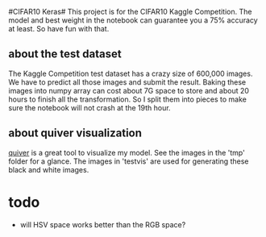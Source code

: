 
#CIFAR10 Keras#
This project is for the CIFAR10 Kaggle Competition. The model and best weight in the notebook can guarantee you a 75% accuracy at least. So have fun with that.

## about the test dataset

The Kaggle Competition test dataset has a crazy size of 600,000 images. We have to predict all those images and submit the result. Baking these images into numpy array can cost about 7G space to store and about 20 hours to finish all the transformation. So I split them into pieces to make sure the notebook will not crash at the 19th hour.

## about quiver visualization

[quiver](https://github.com/keplr-io/quiver) is a great tool to visualize my model. See the images in the 'tmp' folder for a glance. The images in 'testvis' are used for generating these black and white images.

# todo
- will HSV space works better than the RGB space?

